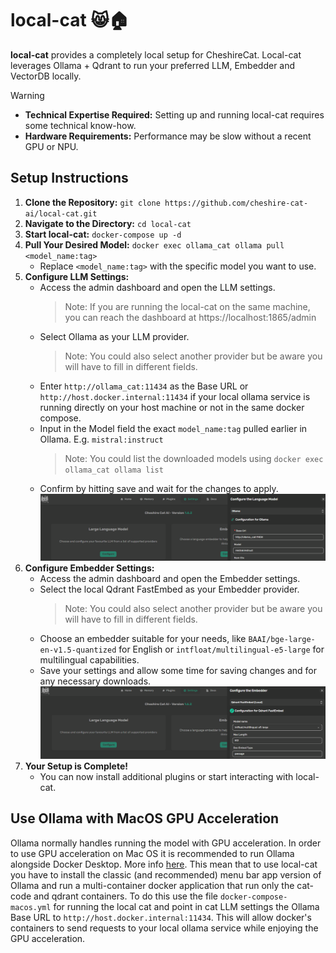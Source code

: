 # local-cat 😸🏠

**local-cat** provides a completely local setup for CheshireCat. Local-cat leverages Ollama + Qdrant to run your preferred LLM, Embedder and VectorDB locally.

> [!WARNING]
>
> - **Technical Expertise Required:** Setting up and running local-cat requires some technical know-how.
> - **Hardware Requirements:** Performance may be slow without a recent GPU or NPU.

## Setup Instructions

1. **Clone the Repository:** `git clone https://github.com/cheshire-cat-ai/local-cat.git`
2. **Navigate to the Directory:** `cd local-cat`
3. **Start local-cat:** `docker-compose up -d`
4. **Pull Your Desired Model:** `docker exec ollama_cat ollama pull <model_name:tag>`
   - Replace `<model_name:tag>` with the specific model you want to use.
5. **Configure LLM Settings:**
   - Access the admin dashboard and open the LLM settings.
      > Note: If you are running the local-cat on the same machine, you can reach the dashboard at https://localhost:1865/admin 
   - Select Ollama as your LLM provider.
      > Note: You could also select another provider but be aware you will have to fill in different fields.
   - Enter `http://ollama_cat:11434` as the Base URL or `http://host.docker.internal:11434` if your local ollama service is running directly on your host machine or not in the same docker compose.
   - Input in the Model field the exact `model_name:tag` pulled earlier in Ollama. E.g. `mistral:instruct`
     > Note: You could list the downloaded models using `docker exec ollama_cat ollama list`
   - Confirm by hitting save and wait for the changes to apply.
   ![LLM example settings](./assets/settings_example_LLM.png?raw=true)
6. **Configure Embedder Settings:**
   - Access the admin dashboard and open the Embedder settings.
   - Select the local Qdrant FastEmbed as your Embedder provider.
     > Note: You could also select another provider but be aware you will have to fill in different fields.
   - Choose an embedder suitable for your needs, like `BAAI/bge-large-en-v1.5-quantized` for English or `intfloat/multilingual-e5-large` for multilingual capabilities.
   - Save your settings and allow some time for saving changes and for any necessary downloads.
   ![Embedder example settings](./assets/settings_example_Embedder.png?raw=true)
7. **Your Setup is Complete!**
   - You can now install additional plugins or start interacting with local-cat.


## Use Ollama with MacOS GPU Acceleration

Ollama normally handles running the model with GPU acceleration. In order to use GPU acceleration on Mac OS it is recommended to run Ollama alongside Docker Desktop. More info [here](https://ollama.com/blog/ollama-is-now-available-as-an-official-docker-image).
This mean that to use local-cat you have to install the classic (and recommended) menu bar app version of Ollama and run a multi-container docker application that run only the cat-code and qdrant containers.
To do this use the file `docker-compose-macos.yml` for running the local cat and point in cat LLM settings the Ollama Base URL to `http://host.docker.internal:11434`. This will allow docker's containers to send requests to your local ollama service while enjoying the GPU acceleration.
